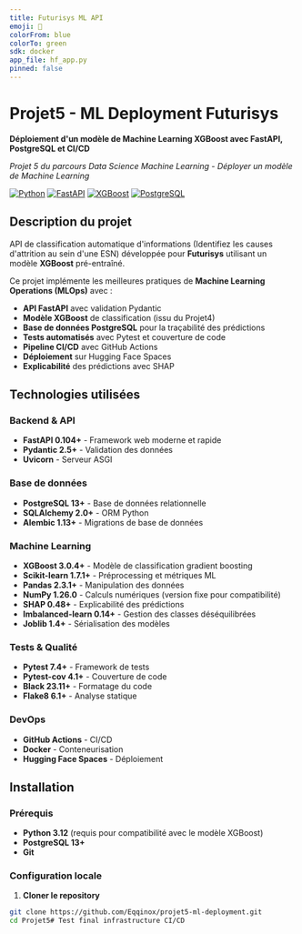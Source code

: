 ```yaml
---
title: Futurisys ML API
emoji: 🤖
colorFrom: blue
colorTo: green
sdk: docker
app_file: hf_app.py
pinned: false
---
```


# Projet5 - ML Deployment Futurisys

**Déploiement d'un modèle de Machine Learning XGBoost avec FastAPI, PostgreSQL et CI/CD**

*Projet 5 du parcours Data Science Machine Learning - Déployer un modèle de Machine Learning*

[![Python](https://img.shields.io/badge/Python-3.12-blue.svg)](https://python.org)
[![FastAPI](https://img.shields.io/badge/FastAPI-0.104+-green.svg)](https://fastapi.tiangolo.com)
[![XGBoost](https://img.shields.io/badge/XGBoost-3.0.4+-orange.svg)](https://xgboost.readthedocs.io)
[![PostgreSQL](https://img.shields.io/badge/PostgreSQL-13+-blue.svg)](https://postgresql.org)

## Description du projet

API de classification automatique d'informations (Identifiez les causes d'attrition au sein d'une ESN) développée pour **Futurisys** utilisant un modèle **XGBoost** pré-entraîné.

Ce projet implémente les meilleures pratiques de **Machine Learning Operations (MLOps)** avec :
- **API FastAPI** avec validation Pydantic
- **Modèle XGBoost** de classification (issu du Projet4)
- **Base de données PostgreSQL** pour la traçabilité des prédictions
- **Tests automatisés** avec Pytest et couverture de code
- **Pipeline CI/CD** avec GitHub Actions
- **Déploiement** sur Hugging Face Spaces
- **Explicabilité** des prédictions avec SHAP

## Technologies utilisées

### Backend & API
- **FastAPI 0.104+** - Framework web moderne et rapide
- **Pydantic 2.5+** - Validation des données
- **Uvicorn** - Serveur ASGI

### Base de données
- **PostgreSQL 13+** - Base de données relationnelle
- **SQLAlchemy 2.0+** - ORM Python
- **Alembic 1.13+** - Migrations de base de données

### Machine Learning
- **XGBoost 3.0.4+** - Modèle de classification gradient boosting
- **Scikit-learn 1.7.1+** - Préprocessing et métriques ML
- **Pandas 2.3.1+** - Manipulation des données
- **NumPy 1.26.0** - Calculs numériques (version fixe pour compatibilité)
- **SHAP 0.48+** - Explicabilité des prédictions
- **Imbalanced-learn 0.14+** - Gestion des classes déséquilibrées
- **Joblib 1.4+** - Sérialisation des modèles

### Tests & Qualité
- **Pytest 7.4+** - Framework de tests
- **Pytest-cov 4.1+** - Couverture de code
- **Black 23.11+** - Formatage du code
- **Flake8 6.1+** - Analyse statique

### DevOps
- **GitHub Actions** - CI/CD
- **Docker** - Conteneurisation
- **Hugging Face Spaces** - Déploiement

## Installation

### Prérequis
- **Python 3.12** (requis pour compatibilité avec le modèle XGBoost)
- **PostgreSQL 13+**
- **Git**

### Configuration locale

1. **Cloner le repository**
```bash
git clone https://github.com/Eqqinox/projet5-ml-deployment.git
cd Projet5# Test final infrastructure CI/CD
